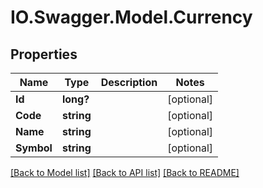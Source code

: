 # IO.Swagger.Model.Currency
## Properties

Name | Type | Description | Notes
------------ | ------------- | ------------- | -------------
**Id** | **long?** |  | [optional] 
**Code** | **string** |  | [optional] 
**Name** | **string** |  | [optional] 
**Symbol** | **string** |  | [optional] 

[[Back to Model list]](../README.md#documentation-for-models) [[Back to API list]](../README.md#documentation-for-api-endpoints) [[Back to README]](../README.md)

